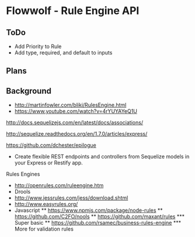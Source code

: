 # Flowwolf - Rule Engine API

## ToDo
* Add Priority to Rule
* Add type, required, and default to inputs

## Plans


## Background
* http://martinfowler.com/bliki/RulesEngine.html
* https://www.youtube.com/watch?v=4rYUYAYeQ1U 

http://docs.sequelizejs.com/en/latest/docs/associations/

http://sequelize.readthedocs.org/en/1.7.0/articles/express/

https://github.com/dchester/epilogue
* Create flexible REST endpoints and controllers from Sequelize models in your Express or Restify app.



Rules Engines
* http://openrules.com/ruleengine.htm
* Drools
* http://www.jessrules.com/jess/download.shtml
* http://www.easyrules.org/
* Javascript
** https://www.npmjs.com/package/node-rules
** https://github.com/C2FO/nools
** https://github.com/maxant/rules
*** Super basic
** https://github.com/rsamec/business-rules-engine
*** More for validation rules